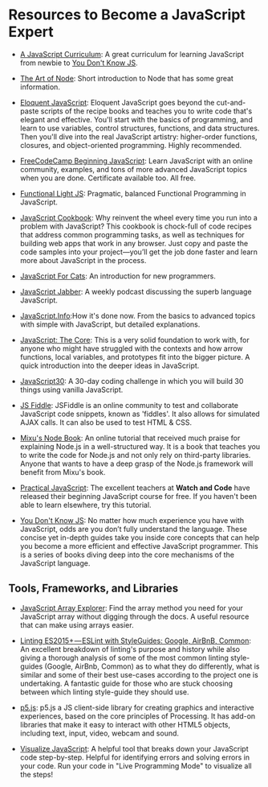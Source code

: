# Resources to Become a JavaScript Expert

- [A JavaScript Curriculum](https://medium.freecodecamp.org/a-beginners-javascript-study-plan-27f1d698ea5e): A great curriculum for learning JavaScript from newbie to [You Don't Know JS](https://github.com/getify/You-Dont-Know-JS).

- [The Art of Node](https://github.com/maxogden/art-of-node#the-art-of-node): Short introduction to Node that has some great information.

- [Eloquent JavaScript](https://eloquentjavascript.net/): Eloquent JavaScript goes beyond the cut-and-paste scripts of the recipe books and teaches you to write code that's elegant and effective. You'll start with the basics of programming, and learn to use variables, control structures, functions, and data structures. Then you'll dive into the real JavaScript artistry: higher-order functions, closures, and object-oriented programming. Highly recommended.

- [FreeCodeCamp Beginning JavaScript](https://www.freecodecamp.org/): Learn JavaScript with an online community, examples, and tons of more advanced JavaScript topics when you are done. Certificate available too. All free.

- [Functional Light JS](https://github.com/getify/Functional-Light-JS): Pragmatic, balanced Functional Programming in JavaScript.

- [JavaScript Cookbook](https://www.safaribooksonline.com/library/view/javascript-cookbook/9781449390211/): Why reinvent the wheel every time you run into a problem with JavaScript? This cookbook is chock-full of code recipes that address common programming tasks, as well as techniques for building web apps that work in any browser. Just copy and paste the code samples into your project—you’ll get the job done faster and learn more about JavaScript in the process.

- [JavaScript For Cats](http://jsforcats.com/): An introduction for new programmers.

- [JavaScript Jabber](https://devchat.tv/js-jabber/): A weekly podcast discussing the superb language JavaScript.

- [JavaScript.Info](http://javascript.info/):How it's done now. From the basics to advanced topics with simple with JavaScript, but detailed explanations.

- [JavaScript: The Core](http://dmitrysoshnikov.com/ecmascript/javascript-the-core-2nd-edition): This is a very solid foundation to work with, for anyone who might have struggled with the contexts and how arrow functions, local variables, and prototypes fit into the bigger picture. A quick introduction into the deeper ideas in JavaScript.

- [JavaScript30](https://javascript30.com/): A 30-day coding challenge in which you will build 30 things using vanilla JavaScript.

- [JS Fiddle](https://jsfiddle.net/): JSFiddle is an online community to test and collaborate JavaScript code snippets, known as 'fiddles'. It also allows for simulated AJAX calls. It can also be used to test HTML & CSS.

- [Mixu's Node Book](http://book.mixu.net/node/): An online tutorial that received much praise for explaining Node.js in a well-structured way. It is a book that teaches you to write the code for Node.js and not only rely on third-party libraries. Anyone that wants to have a deep grasp of the Node.js framework will benefit from Mixu's book.

- [Practical JavaScript](https://watchandcode.com/p/practical-javascript): The excellent teachers at **Watch and Code** have released their beginning JavaScript course for free. If you haven't been able to learn elsewhere, try this tutorial.

- [You Don't Know JS](https://github.com/getify/You-Dont-Know-JS): No matter how much experience you have with JavaScript, odds are you don’t fully understand the language. These concise yet in-depth guides take you inside core concepts that can help you become a more efficient and effective JavaScript programmer. This is a series of books diving deep into the core mechanisms of the JavaScript language.

## Tools, Frameworks, and Libraries

- [JavaScript Array Explorer](https://sdras.github.io/array-explorer/): Find the array method you need for your JavaScript array without digging through the docs. A useful resource that can make using arrays easier.

- [Linting ES2015+ — ESLint with StyleGuides: Google, AirBnB, Common](https://medium.com/@uistephen/style-guides-for-linting-ecmascript-2015-eslint-common-google-airbnb-6c25fd3dff0): An excellent breakdown of linting's purpose and history while also giving a thorough analysis of some of the most common linting style-guides (Google, AirBnb, Common) as to what they do differently, what is similar and some of their best use-cases according to the project one is undertaking. A fantastic guide for those who are stuck choosing between which linting style-guide they should use.

- [p5.js](https://p5js.org/): p5.js a JS client-side library for creating graphics and interactive experiences, based on the core principles of Processing. It has add-on libraries that make it easy to interact with other HTML5 objects, including text, input, video, webcam and sound.

- [Visualize JavaScript](http://www.pythontutor.com/visualize.html#mode=edit): A helpful tool that breaks down your JavaScript code step-by-step. Helpful for identifying errors and solving errors in your code. Run your code in "Live Programming Mode" to visualize all the steps!
